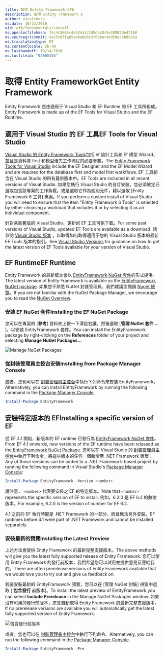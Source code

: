 ```yaml
---
title: 取得 Entity Framework-EF6
description: 取得 Entity Framework 6
author: ajcvickers
ms.date: 10/23/2016
uid: ef6/fundamentals/install
ms.openlocfilehash: 7dc4c560cc4eb24a1c5d5dac0c9e28883de471b0
ms.sourcegitcommit: 0a25c03fa65ae6e0e0e3f66bac48d59eceb96a5a
ms.translationtype: MT
ms.contentlocale: zh-TW
ms.lasthandoff: 10/14/2020
ms.locfileid: "92065455"
---
```

# <a name="get-entity-framework"></a><span data-ttu-id="d3182-103">取得 Entity Framework</span><span class="sxs-lookup"><span data-stu-id="d3182-103">Get Entity Framework</span></span>
<span data-ttu-id="d3182-104">Entity Framework 是由適用于 Visual Studio 和 EF Runtime 的 EF 工具所組成。</span><span class="sxs-lookup"><span data-stu-id="d3182-104">Entity Framework is made up of the EF Tools for Visual Studio and the EF Runtime.</span></span>

## <a name="ef-tools-for-visual-studio"></a><span data-ttu-id="d3182-105">適用于 Visual Studio 的 EF 工具</span><span class="sxs-lookup"><span data-stu-id="d3182-105">EF Tools for Visual Studio</span></span>

<span data-ttu-id="d3182-106">[Visual Studio 的 Entity Framework Tools](/visualstudio/data-tools/entity-data-model-tools-in-visual-studio)包括 ef 設計工具和 Ef 模型 Wizard，並且是資料庫 first 和模型優先工作流程的必要參數。</span><span class="sxs-lookup"><span data-stu-id="d3182-106">The [Entity Framework Tools for Visual Studio](/visualstudio/data-tools/entity-data-model-tools-in-visual-studio) include the EF Designer and the EF Model Wizard and are required for the database first and model first workflows.</span></span> <span data-ttu-id="d3182-107">EF 工具組含在 Visual Studio 的所有最新版本中。</span><span class="sxs-lookup"><span data-stu-id="d3182-107">EF Tools are included in all recent versions of Visual Studio.</span></span> <span data-ttu-id="d3182-108">如果您執行 Visual Studio 的自訂安裝，您必須確定已選取包含該專案的工作負載，或是選取它作為個別元件，藉以選取 [Entity Framework 6 工具] 專案。</span><span class="sxs-lookup"><span data-stu-id="d3182-108">If you perform a custom install of Visual Studio you will need to ensure that the item "Entity Framework 6 Tools" is selected by either choosing a workload that includes it or by selecting it as an individual component.</span></span>

<span data-ttu-id="d3182-109">針對某些舊版的 Visual Studio，更新的 EF 工具可供下載。</span><span class="sxs-lookup"><span data-stu-id="d3182-109">For some past versions of Visual Studio, updated EF Tools are available as a download.</span></span> <span data-ttu-id="d3182-110">請參閱 [Visual Studio 版本](xref:ef6/what-is-new/visual-studio) ，以取得如何取得適用于您的 Visual Studio 版本的最新 EF Tools 版本的指引。</span><span class="sxs-lookup"><span data-stu-id="d3182-110">See [Visual Studio Versions](xref:ef6/what-is-new/visual-studio) for guidance on how to get the latest version of EF Tools available for your version of Visual Studio.</span></span>

## <a name="ef-runtime"></a><span data-ttu-id="d3182-111">EF Runtime</span><span class="sxs-lookup"><span data-stu-id="d3182-111">EF Runtime</span></span>

<span data-ttu-id="d3182-112">Entity Framework 的最新版本會以 [EntityFramework NuGet 套件](https://nuget.org/packages/EntityFramework/)的形式提供。</span><span class="sxs-lookup"><span data-stu-id="d3182-112">The latest version of Entity Framework is available as the [EntityFramework NuGet package](https://nuget.org/packages/EntityFramework/).</span></span> <span data-ttu-id="d3182-113">如果您不熟悉 NuGet 封裝管理員，我們建議您閱讀 [Nuget 總覽](/nuget/consume-packages/overview-and-workflow)。</span><span class="sxs-lookup"><span data-stu-id="d3182-113">If you are not familiar with the NuGet Package Manager, we encourage you to read the [NuGet Overview](/nuget/consume-packages/overview-and-workflow).</span></span>

### <a name="installing-the-ef-nuget-package"></a><span data-ttu-id="d3182-114">安裝 EF NuGet 套件</span><span class="sxs-lookup"><span data-stu-id="d3182-114">Installing the EF NuGet Package</span></span>

<span data-ttu-id="d3182-115">您可以在專案的 [**參考**] 資料夾上按一下滑鼠右鍵，然後選取 [**管理 NuGet 套件 ...** ]，以安裝 EntityFramework 套件。</span><span class="sxs-lookup"><span data-stu-id="d3182-115">You can install the EntityFramework package by right-clicking on the **References** folder of your project and selecting **Manage NuGet Packages…**</span></span>

![Manage NuGet Packages](~/ef6/media/managenugetpackages.png)

### <a name="installing-from-package-manager-console"></a><span data-ttu-id="d3182-117">從封裝管理員主控台安裝</span><span class="sxs-lookup"><span data-stu-id="d3182-117">Installing from Package Manager Console</span></span>

<span data-ttu-id="d3182-118">或者，您也可以在 [封裝管理員主控台](https://docs.nuget.org/docs/start-here/using-the-package-manager-console)中執行下列命令來安裝 EntityFramework。</span><span class="sxs-lookup"><span data-stu-id="d3182-118">Alternatively, you can install EntityFramework by running the following command in the [Package Manager Console](https://docs.nuget.org/docs/start-here/using-the-package-manager-console).</span></span>

``` powershell
Install-Package EntityFramework
```

## <a name="installing-a-specific-version-of-ef"></a><span data-ttu-id="d3182-119">安裝特定版本的 EF</span><span class="sxs-lookup"><span data-stu-id="d3182-119">Installing a specific version of EF</span></span>

<span data-ttu-id="d3182-120">從 EF 4.1 開始，新版本的 EF runtime 已發行為 [EntityFramework NuGet 套件](https://www.nuget.org/packages/EntityFramework/)。</span><span class="sxs-lookup"><span data-stu-id="d3182-120">From EF 4.1 onwards, new versions of the EF runtime have been released as the [EntityFramework NuGet Package](https://www.nuget.org/packages/EntityFramework/).</span></span> <span data-ttu-id="d3182-121">您可以在 Visual Studio 的 [封裝管理員主控台](https://docs.nuget.org/docs/start-here/using-the-package-manager-console)中執行下列命令，將這些版本的任何一個新增至 .NET Framework 專案：</span><span class="sxs-lookup"><span data-stu-id="d3182-121">Any of those versions can be added to a .NET Framework-based project by running the following command in Visual Studio's [Package Manager Console](https://docs.nuget.org/docs/start-here/using-the-package-manager-console):</span></span>

``` powershell
Install-Package EntityFramework -Version <number>
```

<span data-ttu-id="d3182-122">請注意， `<number>` 代表要安裝之 EF 的特定版本。</span><span class="sxs-lookup"><span data-stu-id="d3182-122">Note that `<number>` represents the specific version of EF to install.</span></span> <span data-ttu-id="d3182-123">例如，6.2.0 是 EF 6.2 的數位版本。</span><span class="sxs-lookup"><span data-stu-id="d3182-123">For example, 6.2.0 is the version of number for EF 6.2.</span></span>   

<span data-ttu-id="d3182-124">4.1 之前的 EF 執行時間是 .NET Framework 的一部分，而且無法另外安裝。</span><span class="sxs-lookup"><span data-stu-id="d3182-124">EF runtimes before 4.1 were part of .NET Framework and cannot be installed separately.</span></span>

### <a name="installing-the-latest-preview"></a><span data-ttu-id="d3182-125">安裝最新的預覽</span><span class="sxs-lookup"><span data-stu-id="d3182-125">Installing the Latest Preview</span></span>

<span data-ttu-id="d3182-126">上述方法會提供 Entity Framework 的最新完整支援版本。</span><span class="sxs-lookup"><span data-stu-id="d3182-126">The above methods will give you the latest fully supported release of Entity Framework.</span></span> <span data-ttu-id="d3182-127">您可以使用 Entity Framework 的發行前版本，我們希望您可以試用並提供意見反應給我們。</span><span class="sxs-lookup"><span data-stu-id="d3182-127">There are often prerelease versions of Entity Framework available that we would love you to try out and give us feedback on.</span></span>

<span data-ttu-id="d3182-128">若要安裝最新的 EntityFramework 預覽，您可以在 [管理 NuGet 封裝] 視窗中選取 [ **包含發行** 前版本]。</span><span class="sxs-lookup"><span data-stu-id="d3182-128">To install the latest preview of EntityFramework you can select **Include Prerelease** in the Manage NuGet Packages window.</span></span> <span data-ttu-id="d3182-129">如果沒有可用的發行前版本，您會自動取得 Entity Framework 的最新完整支援版本。</span><span class="sxs-lookup"><span data-stu-id="d3182-129">If no prerelease versions are available you will automatically get the latest fully supported version of Entity Framework.</span></span>

![包含發行前版本](~/ef6/media/includeprerelease.png)

<span data-ttu-id="d3182-131">或者，您也可以在 [封裝管理員主控台](https://docs.nuget.org/docs/start-here/using-the-package-manager-console)中執行下列命令。</span><span class="sxs-lookup"><span data-stu-id="d3182-131">Alternatively, you can run the following command in the [Package Manager Console](https://docs.nuget.org/docs/start-here/using-the-package-manager-console).</span></span>

``` powershell
Install-Package EntityFramework -Pre
```
